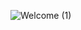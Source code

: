 
![Welcome (1)](https://github.com/LiQuiD-404/Portfolio_2.0/assets/94376674/d8ab9911-1269-41b5-af5a-f69c35e60957)

